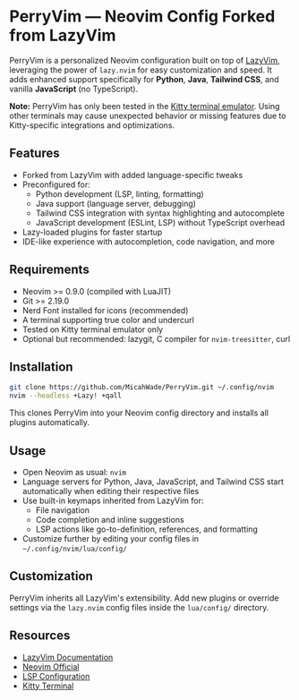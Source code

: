 # PerryVim — Neovim Config Forked from LazyVim

PerryVim is a personalized Neovim configuration built on top of [LazyVim](https://lazyvim.github.io), leveraging the power of `lazy.nvim` for easy customization and speed. It adds enhanced support specifically for **Python**, **Java**, **Tailwind CSS**, and vanilla **JavaScript** (no TypeScript).

**Note:** PerryVim has only been tested in the [Kitty terminal emulator](https://sw.kovidgoyal.net/kitty/). Using other terminals may cause unexpected behavior or missing features due to Kitty-specific integrations and optimizations.

## Features

- Forked from LazyVim with added language-specific tweaks
- Preconfigured for:
  - Python development (LSP, linting, formatting)
  - Java support (language server, debugging)
  - Tailwind CSS integration with syntax highlighting and autocomplete
  - JavaScript development (ESLint, LSP) without TypeScript overhead
- Lazy-loaded plugins for faster startup
- IDE-like experience with autocompletion, code navigation, and more

## Requirements

- Neovim >= 0.9.0 (compiled with LuaJIT)
- Git >= 2.19.0
- Nerd Font installed for icons (recommended)
- A terminal supporting true color and undercurl  
- Tested on Kitty terminal emulator only  
- Optional but recommended: lazygit, C compiler for `nvim-treesitter`, curl

## Installation

```bash
git clone https://github.com/MicahWade/PerryVim.git ~/.config/nvim
nvim --headless +Lazy! +qall
```

This clones PerryVim into your Neovim config directory and installs all plugins automatically.

## Usage

- Open Neovim as usual: `nvim`
- Language servers for Python, Java, JavaScript, and Tailwind CSS start automatically when editing their respective files
- Use built-in keymaps inherited from LazyVim for:
  - File navigation
  - Code completion and inline suggestions
  - LSP actions like go-to-definition, references, and formatting
- Customize further by editing your config files in `~/.config/nvim/lua/config/`

## Customization

PerryVim inherits all LazyVim's extensibility. Add new plugins or override settings via the `lazy.nvim` config files inside the `lua/config/` directory.

## Resources

- [LazyVim Documentation](https://lazyvim.github.io)
- [Neovim Official](https://neovim.io)
- [LSP Configuration](https://github.com/neovim/nvim-lspconfig)
- [Kitty Terminal](https://sw.kovidgoyal.net/kitty/)
